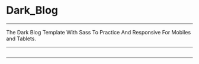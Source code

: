 # Dark_Blog
<hr>
The Dark Blog Template  With Sass To Practice And Responsive For Mobiles and Tablets.
<hr>
<img src"https://i.ibb.co/F6pBsyZ/Capture.png">
<hr>
